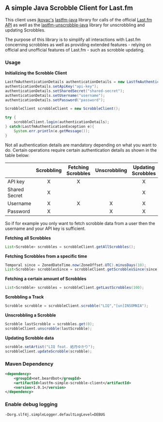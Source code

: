 ## A simple Java Scrobble Client for Last.fm

This client uses [jkovac's](https://github.com/jkovacs) [lastfm-java](https://github.com/jkovacs/lastfm-java) library for calls of the official [Last.fm API](https://www.last.fm/api/intro) as well as the [lastfm-unscrobble-java](https://github.com/calne-ca/lastfm-unscrobble-java) library for unscrobbling and updating Scrobbles.

The purpose of this library is to simplify all interactions with Last.fm concerning scrobbles as well as providing extended features - relying on official and unofficial features of Last.fm - such as scrobble updating.

### Usage

**Initializing the Scrobble Client**

```java
LastfmAuthenticationDetails authenticationDetails = new LastfmAuthenticationDetails();
authenticationDetails.setApiKey("api-key");
authenticationDetails.setSharedSecret("shared-secret");
authenticationDetails.setUsername("username");
authenticationDetails.setPassword("password");

ScrobbleClient scrobbleClient = new ScrobbleClient();

try {
    scrobbleClient.login(authenticationDetails);
} catch(LastfmAuthenticationException e){
    System.err.println(e.getMessage());
}
```

Not all authentication details are mandatory depending on what you want to do. Certain operations require certain authentication details as shown in the table below:

|               | Scrobbling                | Fetching Scrobbles | Unscrobbling    | Updating Scrobbles    |
| ------------- | :-------------:           | :-------------:    | :-------------: | :-------------: |
| API key       | X                         | X                  |                 | X               |
| Shared Secret | X                         |                    |                 | X               |
| Username      | X                         | X                  | X               | X               |
| Password      | X                         |                    | X               | X               |

So if for example you only want to fetch scrobble data from a user then the username and your API key is sufficient.

**Fetching all Scrobbles**
```java
List<Scrobble> scrobbles = scrobbleClient.getAllScrobbles();
```

**Fetching Scrobbles from a specific time**
```java
Temporal since = ZonedDateTime.now(ZoneOffset.UTC).minusDays(10);
List<Scrobble> scrobblesSince = scrobbleClient.getScrobblesSince(since);
```

**Fetching a certain amount of Scrobbles**
```java
List<Scrobble> scrobbles = scrobbleClient.getLastScrobbles(100);
```

**Scrobbling a Track**
```java
Scrobble scrobble = scrobbleClient.scrobble("LIQ","[un]INSOMNIA");
```

**Unscrobbling a Scrobble**
```java
Scrobble lastScrobble = scrobbles.get(0);
scrobbleClient.unscrobble(lastScrobble);
```

**Updating Scrobble data**
```java
scrobble.setArtist("LIQ feat. 結月ゆかり");
scrobbleClient.updateScrobble(scrobble);
```

### Maven Dependency
```xml
<dependency>
    <groupId>net.beardbot</groupId>
    <artifactId>lastfm-simple-scrobble-client</artifactId>
    <version>1.0.1</version>
</dependency>
```

### Enable debug logging
```bash
-Dorg.slf4j.simpleLogger.defaultLogLevel=DEBUG
```

